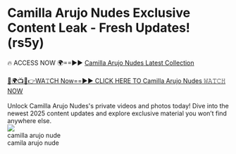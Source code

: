 # Camilla Arujo Nudes Exclusive Content Leak - Fresh Updates! (rs5y)

🔥 ACCESS NOW 🌍==►► <a href="https://tinyurl.com/2mz8nhtm" rel="nofollow">Camilla Arujo Nudes Latest Collection</a>
<br><br>
[🔴🌍📺📱👉WA𝚃CH Now==►► CLICK HERE TO Camilla Arujo Nudes 𝚆𝙰𝚃𝙲𝙷 NOW](https://tinyurl.com/2mz8nhtm)
<br><br>
Unlock Camilla Arujo Nudes's private videos and photos today! Dive into the newest 2025 content updates and explore exclusive material you won’t find anywhere else.
<br>
<a href="https://tinyurl.com/2mz8nhtm" rel="nofollow" data-target="animated-image.originalLink"><img src="https://camo.githubusercontent.com/8a4f000d20f83aca3bf7ec5f350d767afa0574a8a352519fd8cfa583a6f93a33/68747470733a2f2f692e696d6775722e636f6d2f644a486b345a712e676966" data-canonical-src="https://i.imgur.com/dJHk4Zq.gif" style="max-width: 100%; display: inline-block;" data-target="animated-image.originalImage"></a>
<br>
camilla arujo nude<br>
camila arujo nude